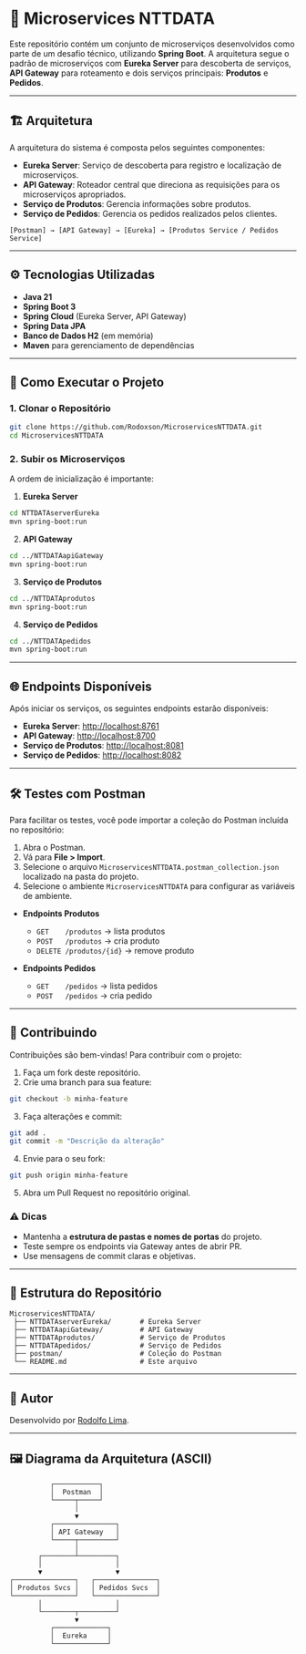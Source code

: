 # 🚀 Microservices NTTDATA

Este repositório contém um conjunto de microserviços desenvolvidos como parte de um desafio técnico, utilizando **Spring Boot**. A arquitetura segue o padrão de microserviços com **Eureka Server** para descoberta de serviços, **API Gateway** para roteamento e dois serviços principais: **Produtos** e **Pedidos**.

---

## 🏗️ Arquitetura

A arquitetura do sistema é composta pelos seguintes componentes:

- **Eureka Server**: Serviço de descoberta para registro e localização de microserviços.
- **API Gateway**: Roteador central que direciona as requisições para os microserviços apropriados.
- **Serviço de Produtos**: Gerencia informações sobre produtos.
- **Serviço de Pedidos**: Gerencia os pedidos realizados pelos clientes.

```
[Postman] → [API Gateway] → [Eureka] → [Produtos Service / Pedidos Service]
```

---

## ⚙️ Tecnologias Utilizadas

- **Java 21**
- **Spring Boot 3**
- **Spring Cloud** (Eureka Server, API Gateway)
- **Spring Data JPA**
- **Banco de Dados H2** (em memória)
- **Maven** para gerenciamento de dependências

---

## 🚀 Como Executar o Projeto

### 1. Clonar o Repositório

```bash
git clone https://github.com/Rodoxson/MicroservicesNTTDATA.git
cd MicroservicesNTTDATA
```

### 2. Subir os Microserviços

A ordem de inicialização é importante:

1. **Eureka Server**

```bash
cd NTTDATAserverEureka
mvn spring-boot:run
```

2. **API Gateway**

```bash
cd ../NTTDATAapiGateway
mvn spring-boot:run
```

3. **Serviço de Produtos**

```bash
cd ../NTTDATAprodutos
mvn spring-boot:run
```

4. **Serviço de Pedidos**

```bash
cd ../NTTDATApedidos
mvn spring-boot:run
```

---

## 🌐 Endpoints Disponíveis

Após iniciar os serviços, os seguintes endpoints estarão disponíveis:

- **Eureka Server**: [http://localhost:8761](http://localhost:8761)
- **API Gateway**: [http://localhost:8700](http://localhost:8700)
- **Serviço de Produtos**: [http://localhost:8081](http://localhost:8081)
- **Serviço de Pedidos**: [http://localhost:8082](http://localhost:8082)

---

## 🛠️ Testes com Postman

Para facilitar os testes, você pode importar a coleção do Postman incluída no repositório:

1. Abra o Postman.
2. Vá para **File > Import**.
3. Selecione o arquivo `MicroservicesNTTDATA.postman_collection.json` localizado na pasta do projeto.
4. Selecione o ambiente `MicroservicesNTTDATA` para configurar as variáveis de ambiente.

- **Endpoints Produtos**
  - `GET    /produtos` → lista produtos  
  - `POST   /produtos` → cria produto  
  - `DELETE /produtos/{id}` → remove produto  

- **Endpoints Pedidos**
  - `GET    /pedidos` → lista pedidos  
  - `POST   /pedidos` → cria pedido  

---

## 🤝 Contribuindo

Contribuições são bem-vindas! Para contribuir com o projeto:

1. Faça um fork deste repositório.
2. Crie uma branch para sua feature: 

```bash
git checkout -b minha-feature
```

3. Faça alterações e commit:

```bash
git add .
git commit -m "Descrição da alteração"
```

4. Envie para o seu fork:

```bash
git push origin minha-feature
```

5. Abra um Pull Request no repositório original.

### ⚠️ Dicas

- Mantenha a **estrutura de pastas e nomes de portas** do projeto.  
- Teste sempre os endpoints via Gateway antes de abrir PR.  
- Use mensagens de commit claras e objetivas.

---

## 📂 Estrutura do Repositório

```
MicroservicesNTTDATA/
 ├── NTTDATAserverEureka/       # Eureka Server
 ├── NTTDATAapiGateway/         # API Gateway
 ├── NTTDATAprodutos/           # Serviço de Produtos
 ├── NTTDATApedidos/            # Serviço de Pedidos
 ├── postman/                   # Coleção do Postman
 └── README.md                  # Este arquivo
```

---

## 📌 Autor

Desenvolvido por [Rodolfo Lima](https://github.com/Rodoxson).

---

## 🖼️ Diagrama da Arquitetura (ASCII)

```
          ┌───────────┐
          │  Postman  │
          └─────┬─────┘
                │
                ▼
          ┌───────────────┐
          │ API Gateway   │
          └─────┬─────────┘
                │
       ┌────────┴─────────┐
       │                  │
       ▼                  ▼
┌───────────────┐   ┌───────────────┐
│ Produtos Svcs │   │ Pedidos Svcs  │
└───────────────┘   └───────────────┘
       │                  │
       └────────┬─────────┘
                ▼
          ┌─────────────┐
          │  Eureka     │
          └─────────────┘
```

